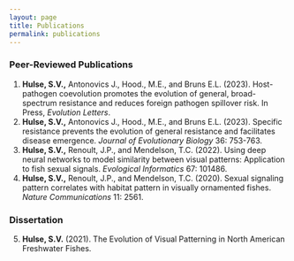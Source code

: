 ```yaml
---
layout: page
title: Publications
permalink: publications
---
```


### Peer-Reviewed Publications
1. **Hulse, S.V.,** Antonovics J., Hood., M.E., and Bruns E.L. (2023). Host-pathogen coevolution promotes the evolution of general, broad-spectrum resistance and reduces foreign pathogen spillover risk. In Press, *Evolution Letters*.
2. **Hulse, S.V.,** Antonovics J., Hood., M.E., and Bruns E.L. (2023). Specific resistance prevents the evolution of general resistance and facilitates disease emergence. *Journal of Evolutionary Biology* 36: 753-763.
3. **Hulse, S.V.,** Renoult, J.P., and Mendelson, T.C. (2022). Using deep neural networks to model similarity between visual patterns: Application to fish sexual signals. *Evological Informatics* 67: 101486.
4. **Hulse, S.V.,** Renoult, J.P., and Mendelson, T.C. (2020). Sexual signaling pattern correlates with habitat pattern in visually ornamented fishes. *Nature Communications* 11: 2561.

### Dissertation
5. **Hulse, S.V.** (2021). The Evolution of Visual Patterning in North American Freshwater Fishes.

